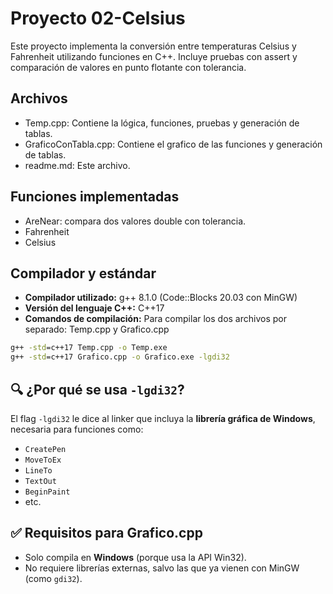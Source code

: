 # Proyecto 02-Celsius

Este proyecto implementa la conversión entre temperaturas Celsius y Fahrenheit utilizando funciones en C++. Incluye pruebas con assert y comparación de valores en punto flotante con tolerancia.

## Archivos
- Temp.cpp: Contiene la lógica, funciones, pruebas y generación de tablas.
- GraficoConTabla.cpp: Contiene el grafico de las funciones y generación de tablas.
- readme.md: Este archivo.

## Funciones implementadas
- AreNear: compara dos valores double con tolerancia.
- Fahrenheit
- Celsius

## Compilador y estándar

- **Compilador utilizado:** g++ 8.1.0 (Code::Blocks 20.03 con MinGW)  
- **Versión del lenguaje C++:** C++17  
- **Comandos de compilación:**
  Para compilar los dos archivos por separado: Temp.cpp y Grafico.cpp

```cmd
g++ -std=c++17 Temp.cpp -o Temp.exe
g++ -std=c++17 Grafico.cpp -o Grafico.exe -lgdi32
```

## 🔍 ¿Por qué se usa `-lgdi32`?

El flag `-lgdi32` le dice al linker que incluya la **librería gráfica de Windows**, necesaria para funciones como:

- `CreatePen`
- `MoveToEx`
- `LineTo`
- `TextOut`
- `BeginPaint`
- etc.

## ✅ Requisitos para Grafico.cpp

- Solo compila en **Windows** (porque usa la API Win32).
- No requiere librerías externas, salvo las que ya vienen con MinGW (como `gdi32`).
